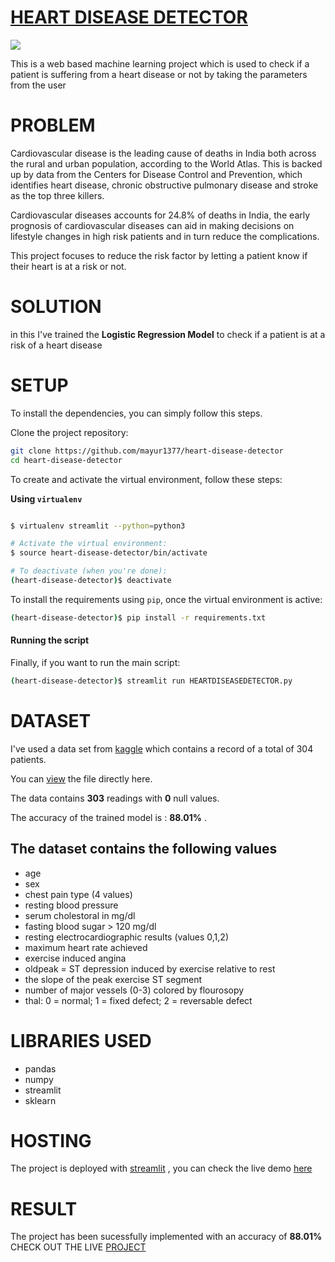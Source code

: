 # [HEART DISEASE DETECTOR](https://heart-disease-detector.streamlitapp.com/)
![](https://i.ibb.co/pXbcDzH/image.png)



This is a web based machine learning project which is used to check if a patient is suffering from a heart disease or not by taking the parameters from the user

# PROBLEM
Cardiovascular disease is the leading cause of deaths in India both across the rural and urban population, according to the World Atlas. This is backed up by data from the Centers for Disease Control and Prevention, which identifies heart disease, chronic obstructive pulmonary disease and stroke as the top three killers.

Cardiovascular diseases accounts for 24.8% of deaths in India, the early prognosis of cardiovascular diseases can aid in making decisions on lifestyle changes in high risk patients and in turn reduce the complications.

This project focuses to reduce the risk factor by letting a patient know if their heart is at a risk or not.

# SOLUTION

in this I've trained the **Logistic Regression Model** to check if a patient is at a risk of a heart disease


# SETUP

To install the dependencies, you can simply follow this steps.

Clone the project repository:
```bash
git clone https://github.com/mayur1377/heart-disease-detector
cd heart-disease-detector
```

To create and activate the virtual environment, follow these steps:



**Using `virtualenv`**

```bash

$ virtualenv streamlit --python=python3

# Activate the virtual environment:
$ source heart-disease-detector/bin/activate

# To deactivate (when you're done):
(heart-disease-detector)$ deactivate
```

To install the requirements using `pip`, once the virtual environment is active:
```bash
(heart-disease-detector)$ pip install -r requirements.txt
```

#### Running the script

Finally, if you want to run the main script:
```bash
(heart-disease-detector)$ streamlit run HEARTDISEASEDETECTOR.py
```

# DATASET
I've used a data set from [kaggle](https://www.kaggle.com/datasets/rashikrahmanpritom/heart-attack-analysis-prediction-dataset) which contains a record of a total of 304 patients.

You can [view](https://www.kaggle.com/datasets/rashikrahmanpritom/heart-attack-analysis-prediction-dataset) the file directly here.
 
 The data contains **303** readings with **0** null values.
 
 The accuracy of the trained model is : **88.01%** .
 
## The dataset contains the following values
- age
- sex
- chest pain type (4 values)
- resting blood pressure
- serum cholestoral in mg/dl
- fasting blood sugar > 120 mg/dl
- resting electrocardiographic results (values 0,1,2)
- maximum heart rate achieved
- exercise induced angina
- oldpeak = ST depression induced by exercise relative to rest
- the slope of the peak exercise ST segment
- number of major vessels (0-3) colored by flourosopy
- thal: 0 = normal; 1 = fixed defect; 2 = reversable defect


#  LIBRARIES USED
- pandas
- numpy
- streamlit
- sklearn

# HOSTING
The project is deployed with [streamlit](https://streamlit.io/) , you can check the live demo [here](https://heart-disease-detector.streamlitapp.com/)

# RESULT
The project has been sucessfully implemented with an accuracy of  **88.01%**
CHECK OUT THE LIVE [PROJECT](https://heart-disease-detector.streamlitapp.com/)
